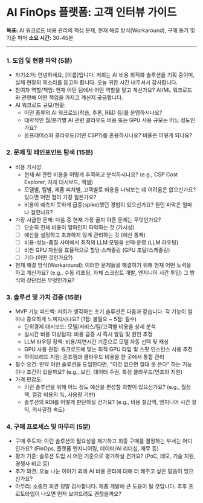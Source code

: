 # AI FinOps 플랫폼: 고객 인터뷰 가이드

**목표:** AI 워크로드 비용 관리의 핵심 문제, 현재 해결 방식(Workaround), 구매 동기 및 기준 파악
**소요 시간:** 30-45분

---

### 1. 도입 및 현황 파악 (5분)
- 자기소개: 안녕하세요, [이름]입니다. 저희는 AI 비용 최적화 솔루션을 기획 중이며, 실제 현장의 목소리를 듣고자 합니다. 오늘 귀한 시간 내주셔서 감사합니다.
- 참여자 역할/책임: 현재 어떤 팀에서 어떤 역할을 맡고 계신가요? AI/ML 워크로드와 관련해 어떤 책임을 가지고 계신지 궁금합니다.
- AI 워크로드 규모/현황:
    - 어떤 종류의 AI 워크로드(학습, 추론, R&D 등)를 운영하시나요?
    - 대략적인 월/분기별 AI 관련 클라우드 비용 또는 GPU 사용 규모는 어느 정도인가요?
    - 온프레미스와 클라우드(어떤 CSP?)를 혼용하시나요? 비율은 어떻게 되나요?

### 2. 문제 및 페인포인트 탐색 (15분)
- 비용 가시성:
    - 현재 AI 관련 비용을 어떻게 추적하고 분석하시나요? (e.g., CSP Cost Explorer, 자체 대시보드, 엑셀)
    - 모델별, 팀별, 제품 피처별, 고객별로 비용을 나눠보는 데 어려움은 없으신가요? 있다면 어떤 점이 가장 힘든가요?
    - 비용이 예측치 못하게 급증(spike)했던 경험이 있으신가요? 원인 파악은 얼마나 걸렸나요?
- 가장 시급한 문제: 다음 중 현재 가장 골치 아픈 문제는 무엇인가요?
    - [ ] 단순히 전체 비용이 얼마인지 파악하는 것 (가시성)
    - [ ] 예산을 설정하고 초과하지 않게 관리하는 것 (예산 통제)
    - [ ] 비용-성능-품질 사이에서 최적의 LLM 모델을 선택·운영 (LLM 라우팅)
    - [ ] 비싼 GPU 자원을 효율적으로 할당·스케줄링 (GPU 조달/스케줄링)
    - [ ] 기타 (어떤 것인가요?)
- 현재 해결 방식(Workaround): 이러한 문제들을 해결하기 위해 현재 어떤 노력을 하고 계신가요? (e.g., 수동 리포팅, 자체 스크립트 개발, 엔지니어 시간 투입) 그 방식의 장단점은 무엇인가요?

### 3. 솔루션 및 가치 검증 (15분)
- MVP 기능 피드백: 저희가 생각하는 초기 솔루션은 다음과 같습니다. 각 기능이 얼마나 중요하게 느껴지시나요? (1점: 불필요 ~ 5점: 필수)
    - 단위경제 대시보드: 모델/서비스/팀/고객별 비용을 상세 분석
    - 실시간 비용 이상탐지: 비용 급증 시 즉시 알림 및 원인 추정
    - LLM 라우팅 정책: 비용/지연시간 기준으로 모델 자동 선택 및 캐싱
    - GPU 사용 권장: 워크로드에 맞는 최적 GPU 타입 및 스팟 인스턴스 사용 추천
    - 하이브리드 지원: 온프렘과 클라우드 비용을 한 곳에서 통합 관리
- 필수 요건: 만약 이런 솔루션을 도입한다면, "이것 없으면 절대 못 쓴다" 하는 기능이나 조건이 있을까요? (e.g., 보안, 데이터 주권, 특정 클라우드/인프라 지원)
- 가격 민감도:
    - 이런 솔루션을 위해 어느 정도 예산을 편성할 의향이 있으신가요? (e.g., 월정액, 절감 비용의 %, 사용량 기반)
    - 솔루션의 ROI를 어떻게 판단하실 건가요? (e.g., 비용 절감액, 엔지니어 시간 절약, 의사결정 속도)

### 4. 구매 프로세스 및 마무리 (5분)
- 구매 주도자: 이런 솔루션의 필요성을 제기하고 최종 구매를 결정하는 부서는 어디인가요? (FinOps, 플랫폼 엔지니어링, 데이터/AI 리더십, 재무 등)
- 평가 기준: 솔루션 도입 시 어떤 기준으로 평가하실 건가요? (PoC, 데모, 기술 지원, 경쟁사 비교 등)
- 추가 의견: 오늘 나눈 이야기 외에 AI 비용 관리에 대해 더 해주고 싶은 말씀이 있으신가요?
- 마무리: 소중한 의견 정말 감사합니다. 제품 개발에 큰 도움이 될 것입니다. 추후 프로토타입이 나오면 먼저 보여드려도 괜찮을까요?
